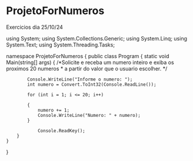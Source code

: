 # ProjetoForNumeros
Exercicios dia 25/10/24

using System;
using System.Collections.Generic;
using System.Linq;
using System.Text;
using System.Threading.Tasks;

namespace ProjetoForNumeros
{
    public class Program
    {
        static void Main(string[] args)
        {
            /*Solicite e receba um numero inteiro e exiba os proximos 20 numeros
             * a partir do valor que o usuario escolher.
            */

            Console.WriteLine("Informe o numero: ");
            int numero = Convert.ToInt32(Console.ReadLine());

            for (int i = 1; i <= 20; i++)
                
            {
                numero += 1; 
                Console.WriteLine("Numero: " + numero);
            }

                Console.ReadKey();
        }
    }
}
